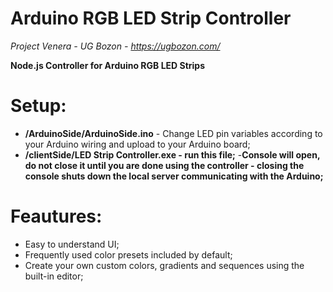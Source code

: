 # Arduino RGB LED Strip Controller
*Project Venera - UG Bozon - https://ugbozon.com/*

**Node.js Controller for Arduino RGB LED Strips**

# Setup:
- **/ArduinoSide/ArduinoSide.ino** - Change LED pin variables according to your Arduino wiring and upload to your Arduino board;
- **/clientSide/LED Strip Controller.exe - run this file;**
-**Console will open, do not close it until you are done using the controller - closing the console shuts down the local server communicating with the Arduino;**

# Feautures:
- Easy to understand UI;
- Frequently used color presets included by default;
- Create your own custom colors, gradients and sequences using the built-in editor;
